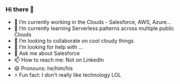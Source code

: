 ### Hi there 👋

- 🔭 I’m currently working in the Clouds - Salesforce, AWS, Azure...
- 🌱 I’m currently learning Serverless patterns across multiple public Clouds
- 👯 I’m looking to collaborate on cool cloudy things
- 🤔 I’m looking for help with ...
- 💬 Ask me about Salesforce
- 📫 How to reach me: Not on LinkedIn
- 😄 Pronouns: he/him/his
- ⚡ Fun fact: I don't really like technology LOL

<!--
**agentgill/agentgill** is a ✨ _special_ ✨ repository because its `README.md` (this file) appears on your GitHub profile.

Here are some ideas to get you started:

- 🔭 I’m currently working on ...
- 🌱 I’m currently learning ...
- 👯 I’m looking to collaborate on ...
- 🤔 I’m looking for help with ...
- 💬 Ask me about ...
- 📫 How to reach me: ...
- 😄 Pronouns: ...
- ⚡ Fun fact: ...
-->
